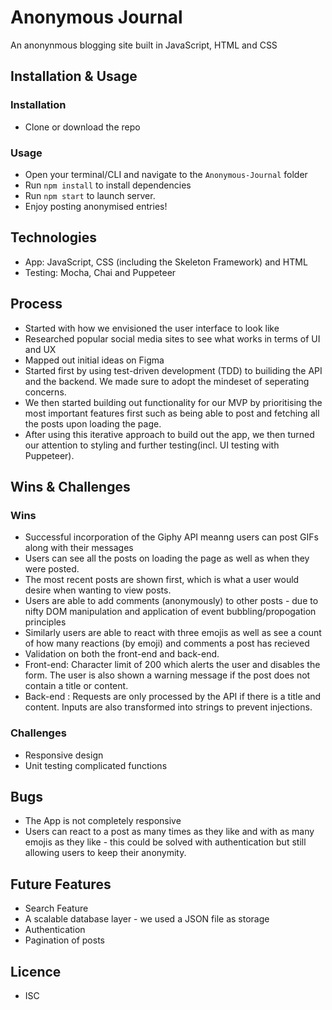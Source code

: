 # Anonymous Journal

An anonynmous blogging site built in JavaScript, HTML and CSS

## Installation & Usage

### Installation

- Clone or download the repo

### Usage

- Open your terminal/CLI and navigate to the `Anonymous-Journal` folder
- Run `npm install` to install dependencies
- Run `npm start` to launch server.
- Enjoy posting anonymised entries!

## Technologies

- App: JavaScript, CSS (including the Skeleton Framework) and HTML
- Testing: Mocha, Chai and Puppeteer

## Process

- Started with how we envisioned the user interface to look like
- Researched popular social media sites to see what works in terms of UI and UX
- Mapped out initial ideas on Figma
- Started first by using test-driven development (TDD) to builiding the API and the backend. We made sure to adopt the mindeset of seperating concerns.
- We then started building out functionality for our MVP by prioritising the most important features first such as being able to post and fetching all the posts upon loading the page.
- After using this iterative approach to build out the app, we then turned our attention to styling and further testing(incl. UI testing with Puppeteer).


## Wins & Challenges

### Wins
- Successful incorporation of the Giphy API meanng users can post GIFs along with their messages
- Users can see all the posts on loading the page as well as when they were posted.
- The most recent posts are shown first, which is what a user would desire when wanting to view posts.
- Users are able to add comments (anonymously) to other posts - due to nifty DOM manipulation and application of event bubbling/propogation principles
- Similarly users are able to react with three emojis as well as see a count of how many reactions (by emoji) and comments a post has recieved
- Validation on both the front-end and back-end.
- Front-end: Character limit of 200 which alerts the user and disables the form. The user is also shown a warning message if the post does not contain a title or content.
- Back-end : Requests are only processed by the API if there is a title and content. Inputs are also transformed into strings to prevent injections.

### Challenges

- Responsive design 
- Unit testing complicated functions

## Bugs

- The App is not completely responsive
- Users can react to a post as many times as they like and with as many emojis as they like - this could be solved with authentication but still allowing users to keep their anonymity.

## Future Features

- Search Feature
- A scalable database layer - we used a JSON file as storage
- Authentication
- Pagination of posts 

## Licence

- ISC



